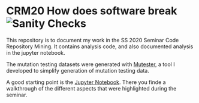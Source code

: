 # CRM20 How does software break ![Sanity Checks](https://github.com/XPerianer/CRM20_How_does_software_break/workflows/Sanity%20Checks/badge.svg)

This repository is to document my work in the SS 2020 Seminar Code Repository Mining.
It contains analysis code, and also documented analysis in the jupyter notebook.

The mutation testing datasets were generated with [Mutester](https://github.com/XPerianer/CRM2020), a tool I developed to simplify generation of mutation testing data.

A good starting point is the [Jupyter Notebook](./How_does_software_break.ipynb). There you finde a walkthrough of the different aspects that were highlighted during the seminar.
